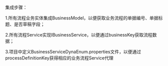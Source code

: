 集成步骤：

1.所有流程业务实体集成BusinessModel，以便获取业务流程的单据编号、单据标题、是否草稿字段；

2.所有流程Service实现IBusinessService，以便通过businessKey获取流程数据；

3.项目中定义BusinessServiceDynaEnum.properties文件，以便通过processDefinitionKey获得相应的业务流程Service代理